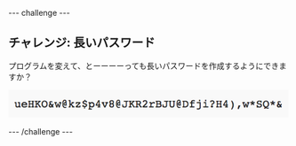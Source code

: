 --- challenge ---
## チャレンジ: 長いパスワード
プログラムを変えて、とーーーーっても長いパスワードを作成するようにできますか？

![スクリーンショット](images/passwords-long.png)




--- /challenge ---